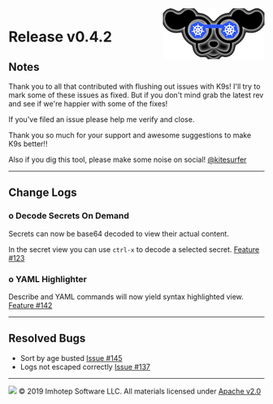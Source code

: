 <img src="https://raw.githubusercontent.com/derailed/k9s/master/assets/k9s_small.png" align="right" width="200" height="auto"/>

# Release v0.4.2

## Notes

Thank you to all that contributed with flushing out issues with K9s! I'll try
to mark some of these issues as fixed. But if you don't mind grab the latest
rev and see if we're happier with some of the fixes!

If you've filed an issue please help me verify and close.

Thank you so much for your support and awesome suggestions to make K9s better!!

Also if you dig this tool, please make some noise on social! [@kitesurfer](https://twitter.com/kitesurfer)

---

## Change Logs

### o Decode Secrets On Demand

  Secrets can now be base64 decoded to view their actual content.

  In the secret view you can use `ctrl-x` to decode a selected secret. [Feature #123](https://github.com/kswapd/k9s/issues/123)

### o YAML Highlighter

  Describe and YAML commands will now yield syntax highlighted view.
  [Feature #142](https://github.com/kswapd/k9s/issues/142)

---

## Resolved Bugs

+ Sort by age busted [Issue #145](https://github.com/kswapd/k9s/issues/145)
+ Logs not escaped correctly [Issue #137](https://github.com/kswapd/k9s/issues/137)

---

<img src="https://raw.githubusercontent.com/derailed/k9s/master/assets/imhotep_logo.png" width="32" height="auto"/> © 2019 Imhotep Software LLC. All materials licensed under [Apache v2.0](http://www.apache.org/licenses/LICENSE-2.0)
